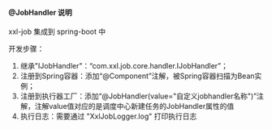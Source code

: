 #### @JobHandler 说明

xxl-job 集成到 spring-boot 中

开发步骤：
1.  继承"IJobHandler"：“com.xxl.job.core.handler.IJobHandler”；
2.  注册到Spring容器：添加“@Component”注解，被Spring容器扫描为Bean实例；
3.  注册到执行器工厂：添加“@JobHandler(value="自定义jobhandler名称")”注解，注解value值对应的是调度中心新建任务的JobHandler属性的值
4.  执行日志：需要通过 "XxlJobLogger.log" 打印执行日志